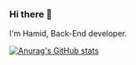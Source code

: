 ### Hi there 👋

I'm Hamid, Back-End developer.


[![Anurag's GitHub stats](https://github-readme-stats.vercel.app/api?username=hmdrzaa11)](https://github.com/anuraghazra/github-readme-stats)
